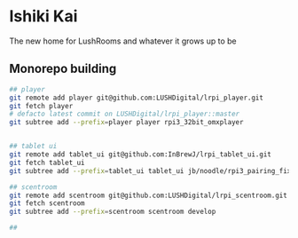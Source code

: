 # Ishiki Kai

The new home for LushRooms and whatever it grows up to be

## Monorepo building

```sh
## player
git remote add player git@github.com:LUSHDigital/lrpi_player.git
git fetch player
# defacto latest commit on LUSHDigital/lrpi_player::master
git subtree add --prefix=player player rpi3_32bit_omxplayer


## tablet ui
git remote add tablet_ui git@github.com:InBrewJ/lrpi_tablet_ui.git
git fetch tablet_ui
git subtree add --prefix=tablet_ui tablet_ui jb/noodle/rpi3_pairing_fixes

## scentroom
git remote add scentroom git@github.com:LUSHDigital/lrpi_scentroom.git
git fetch scentroom
git subtree add --prefix=scentroom scentroom develop

##
```
